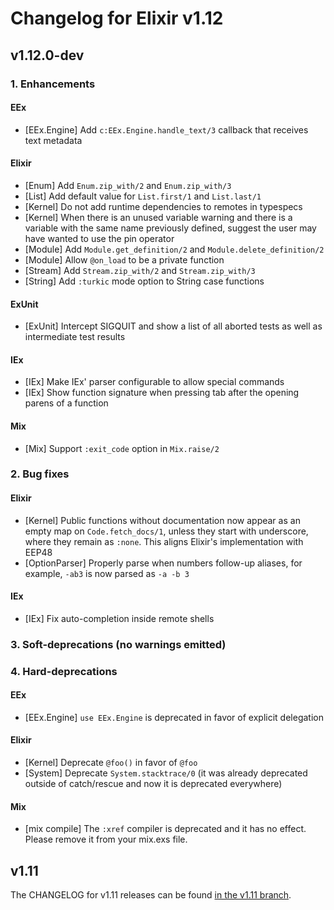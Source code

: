 # Changelog for Elixir v1.12

## v1.12.0-dev

### 1. Enhancements

#### EEx

  * [EEx.Engine] Add `c:EEx.Engine.handle_text/3` callback that receives text metadata

#### Elixir

  * [Enum] Add `Enum.zip_with/2` and `Enum.zip_with/3`
  * [List] Add default value for `List.first/1` and `List.last/1`
  * [Kernel] Do not add runtime dependencies to remotes in typespecs
  * [Kernel] When there is an unused variable warning and there is a variable with the same name previously defined, suggest the user may have wanted to use the pin operator
  * [Module] Add `Module.get_definition/2` and `Module.delete_definition/2`
  * [Module] Allow `@on_load` to be a private function
  * [Stream] Add `Stream.zip_with/2` and `Stream.zip_with/3`
  * [String] Add `:turkic` mode option to String case functions

#### ExUnit

  * [ExUnit] Intercept SIGQUIT and show a list of all aborted tests as well as intermediate test results

#### IEx

  * [IEx] Make IEx' parser configurable to allow special commands
  * [IEx] Show function signature when pressing tab after the opening parens of a function

#### Mix

  * [Mix] Support `:exit_code` option in `Mix.raise/2`

### 2. Bug fixes

#### Elixir

  * [Kernel] Public functions without documentation now appear as an empty map on `Code.fetch_docs/1`, unless they start with underscore, where they remain as `:none`. This aligns Elixir's implementation with EEP48
  * [OptionParser] Properly parse when numbers follow-up aliases, for example, `-ab3` is now parsed as `-a -b 3`

#### IEx

  * [IEx] Fix auto-completion inside remote shells

### 3. Soft-deprecations (no warnings emitted)

### 4. Hard-deprecations

#### EEx

  * [EEx.Engine] `use EEx.Engine` is deprecated in favor of explicit delegation

#### Elixir

  * [Kernel] Deprecate `@foo()` in favor of `@foo`
  * [System] Deprecate `System.stacktrace/0` (it was already deprecated outside of catch/rescue and now it is deprecated everywhere)

#### Mix

  * [mix compile] The `:xref` compiler is deprecated and it has no effect. Please remove it from your mix.exs file.

## v1.11

The CHANGELOG for v1.11 releases can be found [in the v1.11 branch](https://github.com/elixir-lang/elixir/blob/v1.11/CHANGELOG.md).
